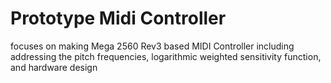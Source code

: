 # Prototype Midi Controller
focuses on making Mega 2560 Rev3 based MIDI Controller including addressing the pitch frequencies, logarithmic weighted sensitivity function, and hardware design
